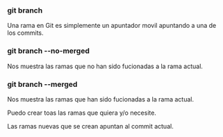 ### git branch
Una rama en Git es simplemente un apuntador movil apuntando a una de los commits.

### git branch --no-merged
Nos muestra las ramas que no han sido fucionadas a la rama actual.

### git branch --merged
Nos muestra  las ramas que han sido fucionadas a la rama actual.

Puedo crear toas las ramas que quiera y/o necesite.

Las ramas nuevas que se crean apuntan al commit actual.
